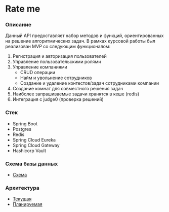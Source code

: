 # Rate me

### Описание

Данный API предоставляет набор методов и функций, ориентированных на решение алгоритмических задач.
В рамках курсовой работы был реализован MVP со следующим функционалом:

1. Регистрация и авторизация пользователей
2. Управление пользовательскими ролями
3. Управление компаниями
    * CRUD операции
    * Найм и увольнение сотрудников
    * Создание и удаление контестов/задач сотрудниками компании
4. Создание комнат для совместного решения задач
5. Наиболее запрашиваемые задачи хранятся в кеше (redis)
6. Интеграция с judge0 (проверка решений)

### Стек

* Spring Boot
* Postgres
* Redis
* Spring Cloud Eureka
* Spring Cloud Gateway
* Hashicorp Vault

### Схема базы данных

* [Схема](/architecture/db/diagram.pdf)

### Архитектура

* [Текущая](/architecture/current/rateme.drawio.pdf)
* [Планируемая](/architecture/future/rateme.drawio.pdf)
